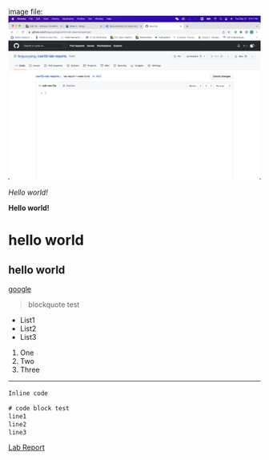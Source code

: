image file:
![screenshot](https://github.com/fergusyyang/cse15l-lab-reports/blob/main/screenshot.png)

*Hello world!*

**Hello world!**

# hello world

## hello world

[google](http://google.com)

>blockquote test

* List1
* List2
* List3

1. One
2. Two
3. Three

---

`Inline code`

```
# code block test
line1
line2
line3
```

[Lab Report](https://github.com/fergusyyang/cse15l-lab-reports)
